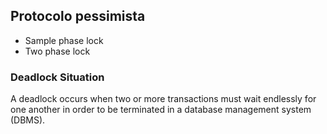 ## Protocolo pessimista

- Sample phase lock
- Two phase lock

### Deadlock Situation

A deadlock occurs when two or more transactions must wait endlessly for one another in order to be terminated in a database management system (DBMS).